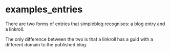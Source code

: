 examples_entries
================

There are two forms of entries that simpleblog recognises: a blog entry and a
linkroll.

The only difference between the two is that a linkroll has a guid with a
different domain to the published blog.
